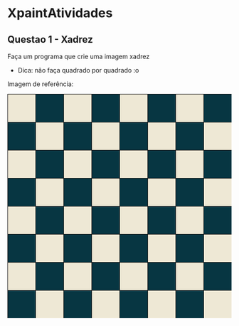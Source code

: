 # XpaintAtividades

## Questao 1 - Xadrez
Faça um programa que crie uma imagem xadrez
- Dica: não faça quadrado por quadrado :o

<p>Imagem de referência:</p>

![Referencia_Atividade1](exemplo1.png)
